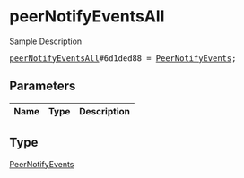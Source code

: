 # peerNotifyEventsAll

Sample Description

<pre>
<a href="../constructor/peerNotifyEventsAll.md">peerNotifyEventsAll</a>#6d1ded88 = <a href="../type/PeerNotifyEvents.md">PeerNotifyEvents</a>;
</pre>

## Parameters

| Name | Type | Description |
|------|:----:|-------------|

## Type

[PeerNotifyEvents](../type/PeerNotifyEvents.md)
